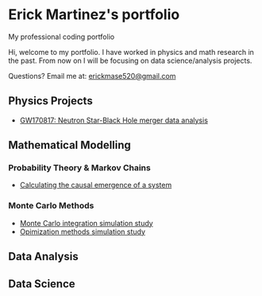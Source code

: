 # Erick Martinez's portfolio
My professional coding portfolio

Hi, welcome to my portfolio. I have worked in physics and math research in the past. From now on I will be focusing on data science/analysis projects.

Questions? Email me at:
[erickmase520@gmail.com](mailto:erickmase520@gmail.com)

## Physics Projects
* [GW170817: Neutron Star-Black Hole merger data analysis](https://github.com/erickmase/portfolio/blob/main/GW170817%20Gravitational%20Waves%20Analysis%20.ipynb)

## Mathematical Modelling 
### Probability Theory & Markov Chains
* [Calculating the causal emergence of a system](https://github.com/erickmase/portfolio/blob/main/Causal%20Inference.Rmd)

### Monte Carlo Methods 
* [Monte Carlo integration simulation study](https://github.com/erickmase/portfolio/blob/main/Simulation%20Study%20Monte%20Carlo%20Integration.pdf)
* [Opimization methods simulation study](https://github.com/erickmase/portfolio/blob/main/Simulation%20Study%20Optimization%20Methods.pdf)

## Data Analysis 

## Data Science
